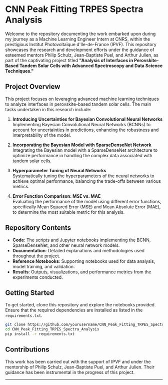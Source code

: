 

# CNN Peak Fitting TRPES Spectra Analysis

Welcome to the repository documenting the work embarked upon during my journey as a Machine Learning Engineer Intern at CNRS, within the prestigious Institut Photovoltaïque d'Ile-de-France (IPVF). This repository showcases the research and development efforts under the guidance of esteemed mentors Philip Schulz, Jean-Baptiste Puel, and Arthur Julien, as part of the captivating project titled **"Analysis of Interfaces in Perovskite-Based Tandem Solar Cells with Advanced Spectroscopy and Data Science Techniques."**

## Project Overview

This project focuses on leveraging advanced machine learning techniques to analyze interfaces in perovskite-based tandem solar cells. The main tasks undertaken in this research include:

1. **Introducing Uncertainties for Bayesian Convolutional Neural Networks**  
   Implementing Bayesian Convolutional Neural Networks (BCNNs) to account for uncertainties in predictions, enhancing the robustness and interpretability of the model.

2. **Incorporating the Bayesian Model with SparseDenseNet Network**  
   Integrating the Bayesian model with a SparseDenseNet architecture to optimize performance in handling the complex data associated with tandem solar cells.

3. **Hyperparameter Tuning of Neural Networks**  
   Systematically tuning the hyperparameters of the neural networks to achieve optimal performance, balancing the trade-offs between various metrics.

4. **Error Function Comparison: MSE vs. MAE**  
   Evaluating the performance of the model using different error functions, specifically Mean Squared Error (MSE) and Mean Absolute Error (MAE), to determine the most suitable metric for this analysis.

## Repository Contents

- **Code**: The scripts and Jupyter notebooks implementing the BCNN, SparseDenseNet, and other neural network models.
- **Documentation**: Detailed explanations and methodologies used throughout the project.
- **Reference Notebooks**: Supporting notebooks used for data analysis, model training, and validation.
- **Results**: Outputs, visualizations, and performance metrics from the experiments conducted.

## Getting Started

To get started, clone this repository and explore the notebooks provided. Ensure that the required dependencies are installed as listed in the `requirements.txt`.

```bash
git clone https://github.com/yourusername/CNN_Peak_Fitting_TRPES_Spectra_Analysis.git
cd CNN_Peak_Fitting_TRPES_Spectra_Analysis
pip install -r requirements.txt
```

## Contributions

This work has been carried out with the support of IPVF and under the mentorship of Philip Schulz, Jean-Baptiste Puel, and Arthur Julien. Their guidance has been instrumental in the progress of this project.

---

